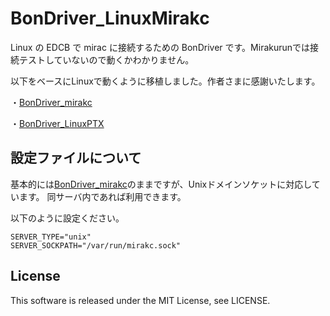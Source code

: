 # BonDriver_LinuxMirakc
Linux の EDCB で mirac に接続するための BonDriver です。Mirakurunでは接続テストしていないので動くかわかりません。


以下をベースにLinuxで動くように移植しました。作者さまに感謝いたします。

・[BonDriver_mirakc](https://github.com/tkmsst/BonDriver_mirakc)

・[BonDriver_LinuxPTX](https://github.com/nns779/BonDriver_LinuxPTX)


## 設定ファイルについて

基本的には[BonDriver_mirakc](https://github.com/tkmsst/BonDriver_mirakc)のままですが、Unixドメインソケットに対応しています。
同サーバ内であれば利用できます。

以下のように設定ください。
```
SERVER_TYPE="unix"
SERVER_SOCKPATH="/var/run/mirakc.sock"
```

## License
This software is released under the MIT License, see LICENSE.
